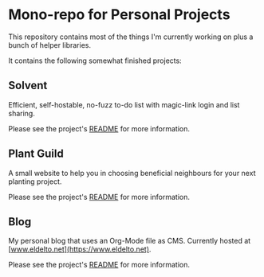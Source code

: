# Mono-repo for Personal Projects

This repository contains most of the things I'm currently working on
plus a bunch of helper libraries.

It contains the following somewhat finished projects:

## Solvent

Efficient, self-hostable, no-fuzz to-do list with magic-link login and
list sharing.

Please see the project's [README](/cmd/solvent/README.md) for more
information.

## Plant Guild

A small website to help you in choosing beneficial neighbours for your
next planting project.

Please see the project's [README](/cmd/plantguild/README.md) for more
information.

## Blog

My personal blog that uses an Org-Mode file as CMS. Currently hosted
at [www.eldelto.net](https://www.eldelto.net).

Please see the project's [README](/cmd/blog/README.md) for more
information.